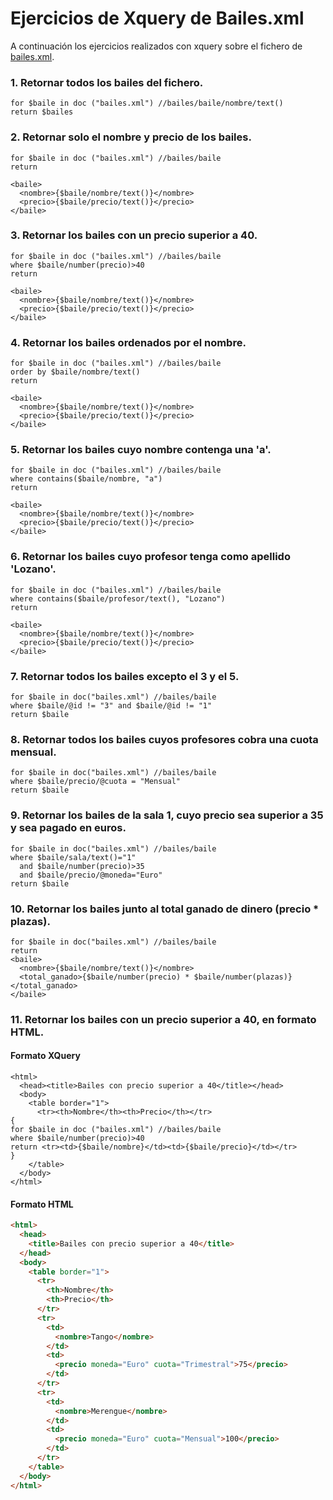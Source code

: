 # Ejercicios de Xquery de Bailes.xml

A continuación los ejercicios realizados con xquery sobre el fichero de [bailes.xml](bailes.xml).

### 1. Retornar todos los bailes del fichero.

```xq
for $baile in doc ("bailes.xml") //bailes/baile/nombre/text()
return $bailes
```

### 2. Retornar solo el nombre y precio de los bailes.

```xq
for $baile in doc ("bailes.xml") //bailes/baile
return

<baile>
  <nombre>{$baile/nombre/text()}</nombre>
  <precio>{$baile/precio/text()}</precio>
</baile>
```

### 3. Retornar los bailes con un precio superior a 40.

```xq
for $baile in doc ("bailes.xml") //bailes/baile
where $baile/number(precio)>40
return

<baile>
  <nombre>{$baile/nombre/text()}</nombre>
  <precio>{$baile/precio/text()}</precio>
</baile>
```

### 4. Retornar los bailes ordenados por el nombre.

```xq
for $baile in doc ("bailes.xml") //bailes/baile
order by $baile/nombre/text()
return

<baile>
  <nombre>{$baile/nombre/text()}</nombre>
  <precio>{$baile/precio/text()}</precio>
</baile>
```

### 5. Retornar los bailes cuyo nombre contenga una 'a'.

```xq
for $baile in doc ("bailes.xml") //bailes/baile
where contains($baile/nombre, "a")
return

<baile>
  <nombre>{$baile/nombre/text()}</nombre>
  <precio>{$baile/precio/text()}</precio>
</baile>
```

### 6. Retornar los bailes cuyo profesor tenga como apellido 'Lozano'.

```xq
for $baile in doc ("bailes.xml") //bailes/baile
where contains($baile/profesor/text(), "Lozano")
return

<baile>
  <nombre>{$baile/nombre/text()}</nombre>
  <precio>{$baile/precio/text()}</precio>
</baile>
```

### 7. Retornar todos los bailes excepto el 3 y el 5.

```xq
for $baile in doc("bailes.xml") //bailes/baile
where $baile/@id != "3" and $baile/@id != "1"
return $baile
```

### 8. Retornar todos los bailes cuyos profesores cobra una cuota mensual.

```xq
for $baile in doc("bailes.xml") //bailes/baile
where $baile/precio/@cuota = "Mensual"
return $baile
```

### 9. Retornar los bailes de la sala 1, cuyo precio sea superior a 35 y sea pagado en euros.

```xq
for $baile in doc("bailes.xml") //bailes/baile
where $baile/sala/text()="1"
  and $baile/number(precio)>35
  and $baile/precio/@moneda="Euro"
return $baile
```

### 10. Retornar los bailes junto al total ganado de dinero (precio * plazas).

```xq
for $baile in doc("bailes.xml") //bailes/baile
return 
<baile>
  <nombre>{$baile/nombre/text()}</nombre>
  <total_ganado>{$baile/number(precio) * $baile/number(plazas)}</total_ganado>
</baile>
```

### 11. Retornar los bailes con un precio superior a 40, en formato HTML.

#### Formato XQuery

```xq
<html>
  <head><title>Bailes con precio superior a 40</title></head>
  <body>
    <table border="1">
      <tr><th>Nombre</th><th>Precio</th></tr>
{
for $baile in doc ("bailes.xml") //bailes/baile
where $baile/number(precio)>40
return <tr><td>{$baile/nombre}</td><td>{$baile/precio}</td></tr>
} 
    </table>
  </body>
</html>
```

#### Formato HTML

```html
<html>
  <head>
    <title>Bailes con precio superior a 40</title>
  </head>
  <body>
    <table border="1">
      <tr>
        <th>Nombre</th>
        <th>Precio</th>
      </tr>
      <tr>
        <td>
          <nombre>Tango</nombre>
        </td>
        <td>
          <precio moneda="Euro" cuota="Trimestral">75</precio>
        </td>
      </tr>
      <tr>
        <td>
          <nombre>Merengue</nombre>
        </td>
        <td>
          <precio moneda="Euro" cuota="Mensual">100</precio>
        </td>
      </tr>
    </table>
  </body>
</html>
```